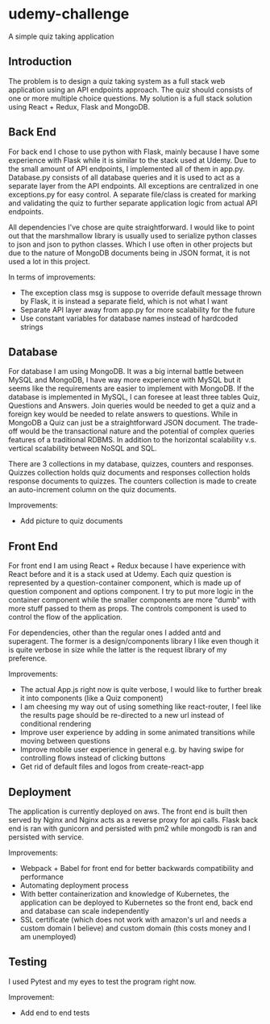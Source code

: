 # udemy-challenge
A simple quiz taking application

## Introduction

The problem is to design a quiz taking system as a full stack web application using an API endpoints approach.
The quiz should consists of one or more multiple choice questions.
My solution is a full stack solution using React + Redux, Flask and MongoDB.

## Back End

For back end I chose to use python with Flask, mainly because I have some experience with Flask while
it is similar to the stack used at Udemy. Due to the small amount of API endpoints, I implemented all of them
in app.py. Database.py consists of all database queries and it is used to act as a separate layer from the API endpoints.
All exceptions are centralized in one exceptions.py for easy control. A separate file/class is created for marking
and validating the quiz to further separate application logic from actual API endpoints.

All dependencies I've chose are quite straightforward. I would like to point out that the marshmallow library
is usually used to serialize python classes to json and json to python classes. Which I use often in other projects
but due to the nature of MongoDB documents being in JSON format, it is not used a lot in this project.

In terms of improvements:
*   The exception class msg is suppose to override default message thrown by Flask, it is instead a separate field,
which is not what I want
* Separate API layer away from app.py for more scalability for the future
* Use constant variables for database names instead of hardcoded strings

## Database

For database I am using MongoDB. It was a big internal battle between MySQL and MongoDB, I have way more 
experience with MySQL but it seems like the requirements are easier to implement with MongoDB. If the database
is implemented in MySQL, I can foresee at least three tables Quiz, Questions and Answers. Join queries would be
needed to get a quiz and a foreign key would be needed to relate answers to questions. While in MongoDB a Quiz
can just be a straightforward JSON document. The trade-off would be the transactional nature and the potential of complex queries
features of a traditional RDBMS. In addition to the horizontal scalability v.s. vertical scalability between NoSQL and SQL.

There are 3 collections in my database, quizzes, counters and responses. Quizzes collection holds
quiz documents and responses collection holds response documents to quizzes. The counters collection
is made to create an auto-increment column on the quiz documents.

Improvements:
* Add picture to quiz documents

## Front End
For front end I am using React + Redux because I have experience with React before and it is a stack
used at Udemy. Each quiz question is represented by a question-container component, which is made up of question component
and options component. I try to put more logic in the container component while the smaller components are
more "dumb" with more stuff passed to them as props. The controls component is used to control the flow of the application.

For dependencies, other than the regular ones I added antd and superagent. The former is a design/components
library I like even though it is quite verbose in size while the latter is the request library of my preference.

Improvements:
* The actual App.js right now is quite verbose, I would like to further break it into components (like a Quiz component)
* I am cheesing my way out of using something like react-router, I feel like the results page should be re-directed to a new
url instead of conditional rendering
* Improve user experience by adding in some animated transitions while moving between questions
* Improve mobile user experience in general e.g. by having swipe for controlling flows instead of clicking buttons
* Get rid of default files and logos from create-react-app

## Deployment
The application is currently deployed on aws. The front end is built then served by Nginx and Nginx
acts as a reverse proxy for api calls. Flask back end is ran with gunicorn and persisted with pm2 while
mongodb is ran and persisted with service.

Improvements:
* Webpack + Babel for front end for better backwards compatibility and performance
* Automating deployment process
* With better containerization and knowledge of Kubernetes, the application can be deployed to Kubernetes
so the front end, back end and database can scale independently
* SSL certificate (which does not work with amazon's url and needs a custom domain I believe) and custom domain (this costs money and I am unemployed)

## Testing
I used Pytest and my eyes to test the program right now.

Improvement:
* Add end to end tests
